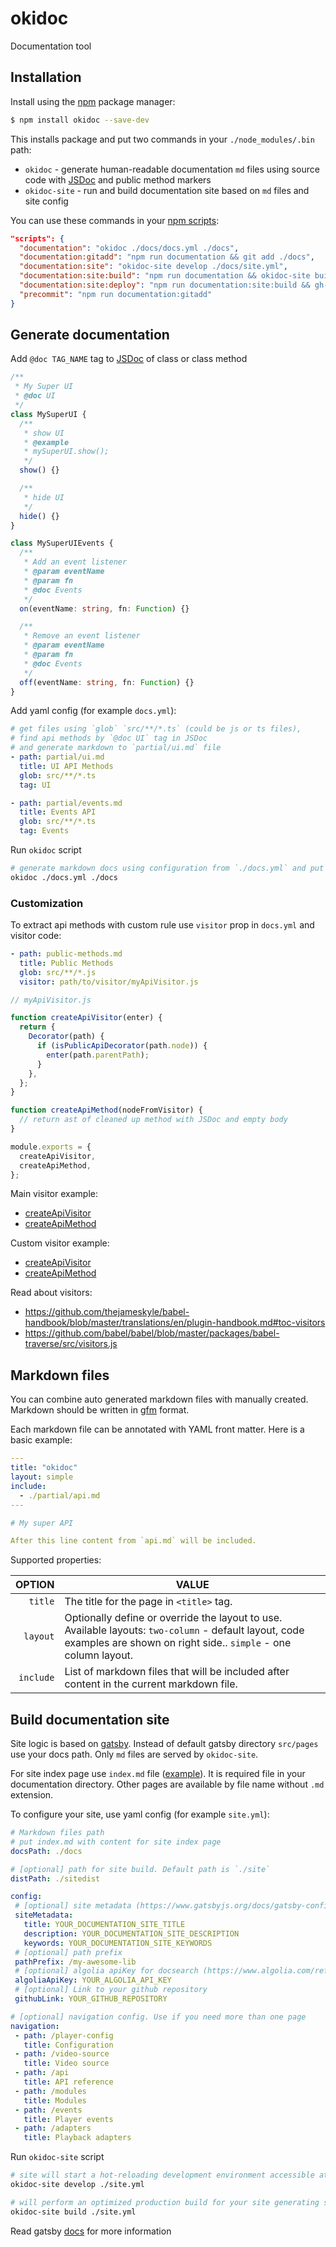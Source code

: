 # okidoc

Documentation tool

## Installation

Install using the [npm](https://www.npmjs.com/) package manager:

```sh
$ npm install okidoc --save-dev
```

This installs package and put two commands in your `./node_modules/.bin` path:

* `okidoc` - generate human-readable documentation `md` files using source code with [JSDoc](http://usejsdoc.org) and public method markers
* `okidoc-site` - run and build documentation site based on `md` files and site config

You can use these commands in your [npm scripts](https://docs.npmjs.com/misc/scripts#examples):

```json
"scripts": {
  "documentation": "okidoc ./docs/docs.yml ./docs",
  "documentation:gitadd": "npm run documentation && git add ./docs",
  "documentation:site": "okidoc-site develop ./docs/site.yml",
  "documentation:site:build": "npm run documentation && okidoc-site build ./docs/site.yml",
  "documentation:site:deploy": "npm run documentation:site:build && gh-pages -d sitedist",
  "precommit": "npm run documentation:gitadd"
}
```

## Generate documentation

Add `@doc TAG_NAME` tag to [JSDoc](http://usejsdoc.org) of class or class method

```typescript
/**
 * My Super UI
 * @doc UI
 */
class MySuperUI {
  /**
   * show UI
   * @example
   * mySuperUI.show();
   */
  show() {}

  /**
   * hide UI
   */
  hide() {}
}

class MySuperUIEvents {
  /**
   * Add an event listener
   * @param eventName
   * @param fn
   * @doc Events
   */
  on(eventName: string, fn: Function) {}

  /**
   * Remove an event listener
   * @param eventName
   * @param fn
   * @doc Events
   */
  off(eventName: string, fn: Function) {}
}
```

Add yaml config (for example `docs.yml`):

```yaml
# get files using `glob` `src/**/*.ts` (could be js or ts files),
# find api methods by `@doc UI` tag in JSDoc
# and generate markdown to `partial/ui.md` file
- path: partial/ui.md
  title: UI API Methods
  glob: src/**/*.ts
  tag: UI

- path: partial/events.md
  title: Events API
  glob: src/**/*.ts
  tag: Events
```

Run `okidoc` script

```sh
# generate markdown docs using configuration from `./docs.yml` and put them to `./docs` directory
okidoc ./docs.yml ./docs
```

### Customization

To extract api methods with custom rule use `visitor` prop in `docs.yml` and visitor code:

```yaml
- path: public-methods.md
  title: Public Methods
  glob: src/**/*.js
  visitor: path/to/visitor/myApiVisitor.js
```

```js
// myApiVisitor.js

function createApiVisitor(enter) {
  return {
    Decorator(path) {
      if (isPublicApiDecorator(path.node)) {
        enter(path.parentPath);
      }
    },
  };
}

function createApiMethod(nodeFromVisitor) {
  // return ast of cleaned up method with JSDoc and empty body
}

module.exports = {
  createApiVisitor,
  createApiMethod,
};
```

Main visitor example:

* [createApiVisitor](https://github.com/wix/okidoc/blob/35fe46cb14e4cf4026a0c6d305e9a908ea33ecbf/src/api/createApiVisitor.js)
* [createApiMethod](https://github.com/wix/okidoc/blob/35fe46cb14e4cf4026a0c6d305e9a908ea33ecbf/src/api/createApiMethod.js)

Custom visitor example:

* [createApiVisitor](https://github.com/wix/playable/blob/4ec54f1e06ab8b35bffc00dce2291c18a10446c5/scripts/documentation/lib/player/createPlayerApiVisitor.js)
* [createApiMethod](https://github.com/wix/playable/blob/4ec54f1e06ab8b35bffc00dce2291c18a10446c5/scripts/documentation/lib/player/createPlayerApiMethod.js)

Read about visitors:

* https://github.com/thejameskyle/babel-handbook/blob/master/translations/en/plugin-handbook.md#toc-visitors
* https://github.com/babel/babel/blob/master/packages/babel-traverse/src/visitors.js

## Markdown files

You can combine auto generated markdown files with manually created. Markdown should be written in [gfm](https://github.github.com/gfm/) format.

Each markdown file can be annotated with YAML front matter. Here is a basic example:

```yaml
---
title: "okidoc"
layout: simple
include:
  - ./partial/api.md
---

# My super API

After this line content from `api.md` will be included.
```

Supported properties:

|    OPTION | VALUE                                                                                                                                                                    |
| --------: | ------------------------------------------------------------------------------------------------------------------------------------------------------------------------ |
|   `title` | The title for the page in `<title>` tag.                                                                                                                                 |
|  `layout` | Optionally define or override the layout to use. Available layouts: `two-column` - default layout, code examples are shown on right side.. `simple` - one column layout. |
| `include` | List of markdown files that will be included after content in the current markdown file.                                                                                 |

## Build documentation site

Site logic is based on [gatsby](https://www.gatsbyjs.org/docs/).
Instead of default gatsby directory `src/pages` use your docs path. Only `md` files are served by `okidoc-site`.

For site index page use `index.md` file
([example](https://github.com/wix/playable/blob/25d9d506c3d640b9cbd614d4e9b476390ada51b9/docs/index.md)).
It is required file in your documentation directory.
Other pages are available by file name without `.md` extension.

To configure your site, use yaml config (for example `site.yml`):

```yaml
# Markdown files path
# put index.md with content for site index page
docsPath: ./docs

# [optional] path for site build. Default path is `./site`
distPath: ./sitedist

config:
 # [optional] site metadata (https://www.gatsbyjs.org/docs/gatsby-config/#sitemetadata)
 siteMetadata:
   title: YOUR_DOCUMENTATION_SITE_TITLE
   description: YOUR_DOCUMENTATION_SITE_DESCRIPTION
   keywords: YOUR_DOCUMENTATION_SITE_KEYWORDS
 # [optional] path prefix
 pathPrefix: /my-awesome-lib
 # [optional] algolia apiKey for docsearch (https://www.algolia.com/ref/docsearch). If empty, search will be hidden
 algoliaApiKey: YOUR_ALGOLIA_API_KEY
 # [optional] Link to your github repository
 githubLink: YOUR_GITHUB_REPOSITORY

# [optional] navigation config. Use if you need more than one page
navigation:
 - path: /player-config
   title: Configuration
 - path: /video-source
   title: Video source
 - path: /api
   title: API reference
 - path: /modules
   title: Modules
 - path: /events
   title: Player events
 - path: /adapters
   title: Playback adapters
```

Run `okidoc-site` script

```sh
# site will start a hot-reloading development environment accessible at localhost:8000
okidoc-site develop ./site.yml

# will perform an optimized production build for your site generating static HTML and per-route JavaScript code bundles.
okidoc-site build ./site.yml
```

Read gatsby [docs](https://www.gatsbyjs.org/docs/) for more information

